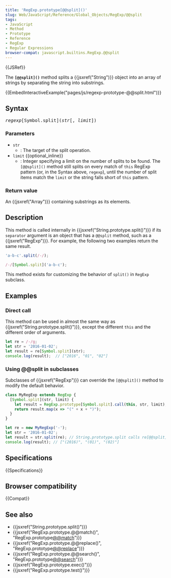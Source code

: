 ```yaml
---
title: 'RegExp.prototype[@@split]()'
slug: Web/JavaScript/Reference/Global_Objects/RegExp/@@split
tags:
- JavaScript
- Method
- Prototype
- Reference
- RegExp
- Regular Expressions
browser-compat: javascript.builtins.RegExp.@@split
---
```

{{JSRef}}

The **`[@@split]()`** method splits a {{jsxref("String")}} object into
an array of strings by separating the string into substrings.

{{EmbedInteractiveExample("pages/js/regexp-prototype-@@split.html")}}

## Syntax

<pre
  class="brush: js"
><var>regexp</var>[Symbol.split](<var>str</var>[, <var>limit</var>])</pre>

### Parameters

- `str`
  - : The target of the split operation.
- `limit` {{optional_inline}}
  - : Integer specifying a limit on the number of splits to be found. The
    `[@@split]()` method still splits on every match of `this` RegExp pattern
    (or, in the Syntax above, `regexp`), until the number of split items match
    the `limit` or the string falls short of `this` pattern.

### Return value

An {{jsxref("Array")}} containing substrings as its elements.

## Description

This method is called internally in
{{jsxref("String.prototype.split()")}} if its `separator` argument
is an object that has a `@@split` method, such as a
{{jsxref("RegExp")}}. For example, the following two examples return the
same result.

```js
'a-b-c'.split(/-/);

/-/[Symbol.split]('a-b-c');
```

This method exists for customizing the behavior of `split()` in `RegExp`
subclass.

## Examples

### Direct call

This method can be used in almost the same way as
{{jsxref("String.prototype.split()")}}, except the different
`this` and the different order of arguments.

```js
let re = /-/g;
let str = '2016-01-02';
let result = re[Symbol.split](str);
console.log(result);  // ["2016", "01", "02"]
```

### Using @@split in subclasses

Subclasses of {{jsxref("RegExp")}} can override the `[@@split]()` method
to modify the default behavior.

```js
class MyRegExp extends RegExp {
  [Symbol.split](str, limit) {
    let result = RegExp.prototype[Symbol.split].call(this, str, limit);
    return result.map(x => "(" + x + ")");
  }
}

let re = new MyRegExp('-');
let str = '2016-01-02';
let result = str.split(re); // String.prototype.split calls re[@@split].
console.log(result); // ["(2016)", "(01)", "(02)"]
```

## Specifications

{{Specifications}}

## Browser compatibility

{{Compat}}

## See also

- {{jsxref("String.prototype.split()")}}
- {{jsxref("RegExp.prototype.@@match()", "RegExp.prototype[@@match]()")}}
- {{jsxref("RegExp.prototype.@@replace()", "RegExp.prototype[@@replace]()")}}
- {{jsxref("RegExp.prototype.@@search()", "RegExp.prototype[@@search]()")}}
- {{jsxref("RegExp.prototype.exec()")}}
- {{jsxref("RegExp.prototype.test()")}}
